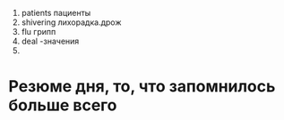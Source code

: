 1. patients  пациенты
2. shivering лихорадка.дрож
3. flu грипп
4. deal -значения
5. 








# Резюме дня, то, что запомнилось больше всего